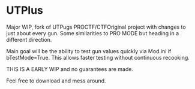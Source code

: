 # UTPlus


Major WIP, fork of UTPugs PROCTF/CTFOriginal project with changes to just about every gun. Some similarities to PRO MODE but heading in a different direction.

Main goal will be the ability to test gun values quickly via Mod.ini if bTestMode=True. This allows faster testing without continuous recooking. 

THIS IS A EARLY WIP and no guarantees are made. 

Feel free to download and mess around. 
